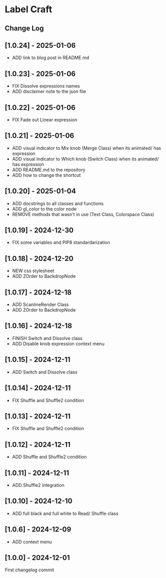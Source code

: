 # Label Craft
## Change Log

[comment]: <>  (2024-12-10 : YEAR-MONTH-DAY)

## [1.0.24] - 2025-01-06
+ ADD link to blog post in README.md

## [1.0.23] - 2025-01-06
+ FIX Dissolve expressions names
+ ADD disclaimer note to the json file

## [1.0.22] - 2025-01-06
+ FIX Fade out Linear expression

## [1.0.21] - 2025-01-06
+ ADD visual indicator to Mix knob (Merge Class) when its animated/ has expression
+ ADD visual indicator to Which knob (Switch Class) when its animated/ has expression
+ ADD README.md to the repository
+ ADD how to change the shortcut

## [1.0.20] - 2025-01-04
+ ADD docstrings to all classes and functions
+ ADD gl_color to the color node
+ REMOVE methods that wasn't in use (Text Class, Colorspace Class)

## [1.0.19] - 2024-12-30
+ FIX some variables and PIP8 standardarization

## [1.0.18] - 2024-12-20
+ NEW css stylesheet
+ ADD ZOrder to BackdropNode

## [1.0.17] - 2024-12-18
+ ADD ScanlineRender Class
+ ADD ZOrder to BackdropNode

## [1.0.16] - 2024-12-18
+ FINISH Switch and Dissolve class
+ ADD Disable knob expression context menu

## [1.0.15] - 2024-12-11
+ ADD Switch and Dissolve class

## [1.0.14] - 2024-12-11
+ FIX Shuffle and Shuffle2 condition 

## [1.0.13] - 2024-12-11
+ FIX Shuffle and Shuffle2 condition 

## [1.0.12] - 2024-12-11
+ ADD Shuffle and Shuffle2 condition 

## [1.0.11] - 2024-12-11
+ ADD Shuffle2 integration

## [1.0.10] - 2024-12-10
+ ADD full black and full white to Read/ Shuffle class

## [1.0.6] - 2024-12-09
+ ADD context menu

## [1.0.0] - 2024-12-01
First changelog commit
